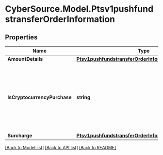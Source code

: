 # CyberSource.Model.Ptsv1pushfundstransferOrderInformation
## Properties

Name | Type | Description | Notes
------------ | ------------- | ------------- | -------------
**AmountDetails** | [**Ptsv1pushfundstransferOrderInformationAmountDetails**](Ptsv1pushfundstransferOrderInformationAmountDetails.md) |  | 
**IsCryptocurrencyPurchase** | **string** | This indicates that the funds transfer is for a crypto currency transaction. Optional Y/y, true N/n, false  | [optional] 
**Surcharge** | [**Ptsv1pushfundstransferOrderInformationSurcharge**](Ptsv1pushfundstransferOrderInformationSurcharge.md) |  | [optional] 

[[Back to Model list]](../README.md#documentation-for-models) [[Back to API list]](../README.md#documentation-for-api-endpoints) [[Back to README]](../README.md)

